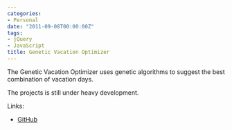 ```yaml
---
categories:
- Personal
date: "2011-09-08T00:00:00Z"
tags:
- jQuery
- JavaScript
title: Genetic Vacation Optimizer
---
```


The Genetic Vacation Optimizer uses genetic algorithms to suggest the best combination of vacation days.

The projects is still under heavy development.

Links:

* [GitHub](https://github.com/aquilax/genetic_vacation_optimizer)
